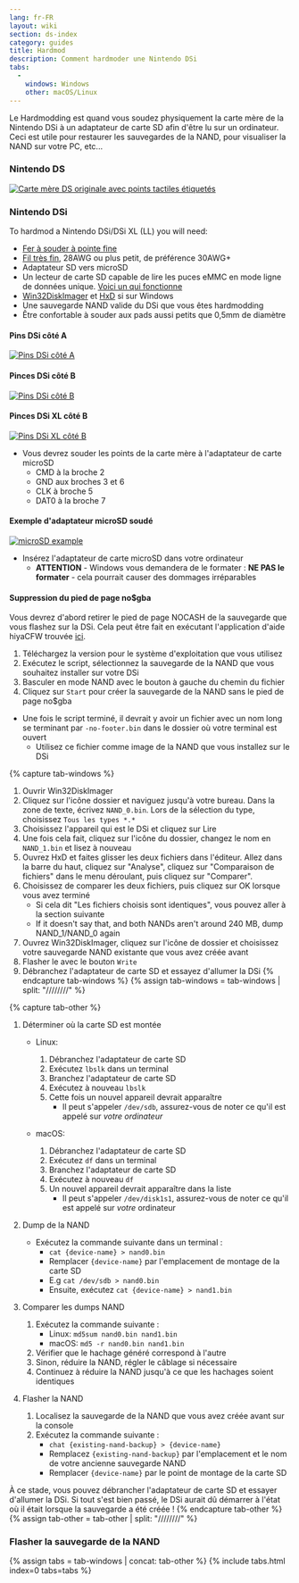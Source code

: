 ```yaml
---
lang: fr-FR
layout: wiki
section: ds-index
category: guides
title: Hardmod
description: Comment hardmoder une Nintendo DSi
tabs:
  - 
    windows: Windows
    other: macOS/Linux
---
```


Le Hardmodding est quand vous soudez physiquement la carte mère de la Nintendo DSi à un adaptateur de carte SD afin d'être lu sur un ordinateur. Ceci est utile pour restaurer les sauvegardes de la NAND, pour visualiser la NAND sur votre PC, etc...

### Nintendo DS
[![Carte mère DS originale avec points tactiles étiquetés](/assets/images/ds-hardmod/mobo_pinout.png)](/assets/images/ds-hardmod/mobo_pinout.png)

### Nintendo DSi

To hardmod a Nintendo DSi/DSi XL (LL) you will need:
   - [Fer à souder à pointe fine](https://www.amazon.com/dp/B01N4571Q6)
   - [Fil très fin](https://www.amazon.com/dp/B01MXGNTA4), 28AWG ou plus petit, de préférence 30AWG+
   - Adaptateur SD vers microSD
   - Un lecteur de carte SD capable de lire les puces eMMC en mode ligne de données unique. [Voici un qui fonctionne](https://www.amazon.com/dp/B006T9B6R2)
   - [Win32DiskImager](https://sourceforge.net/projects/win32diskimager/) et [HxD](https://mh-nexus.de/en/downloads.php?product=HxD20) si sur Windows
   - Une sauvegarde NAND valide du DSi que vous êtes hardmodding
   - Être confortable à souder aux pads aussi petits que 0,5mm de diamètre

#### Pins DSi côté A
[![Pins DSi côté A](/assets/images/dsi-hardmod/side_a.jpg)](/assets/images/dsi-hardmod/side_a.jpg)
#### Pinces DSi côté B
[![Pins DSi côté B](/assets/images/dsi-hardmod/side_b.png)](/assets/images/dsi-hardmod/side_b.png)
#### Pinces DSi XL côté B
[![Pins DSi XL côté B](/assets/images/dsi-hardmod/dsi_xl_side_b.png)](/assets/images/dsi-hardmod/dsi_xl_side_b.png)

- Vous devrez souder les points de la carte mère à l'adaptateur de carte microSD
   - CMD à la broche 2
   - GND aux broches 3 et 6
   - CLK à broche 5
   - DAT0 à la broche 7

#### Exemple d'adaptateur microSD soudé
[![microSD example](/assets/images/dsi-hardmod/sd.jpg)](/assets/images/dsi-hardmod/sd.jpg)

- Insérez l'adaptateur de carte microSD dans votre ordinateur
   - **ATTENTION** - Windows vous demandera de le formater : **NE PAS le formater** - cela pourrait causer des dommages irréparables

#### Suppression du pied de page no$gba
Vous devrez d'abord retirer le pied de page NOCASH de la sauvegarde que vous flashez sur la DSi. Cela peut être fait en exécutant l'application d'aide hiyaCFW trouvée [ici](https://github.com/mondul/HiyaCFW-Helper/releases/latest).

1. Téléchargez la version pour le système d'exploitation que vous utilisez
1. Exécutez le script, sélectionnez la sauvegarde de la NAND que vous souhaitez installer sur votre DSi
1. Basculer en mode NAND avec le bouton à gauche du chemin du fichier
1. Cliquez sur `Start` pour créer la sauvegarde de la NAND sans le pied de page no$gba

- Une fois le script terminé, il devrait y avoir un fichier avec un nom long se terminant par `-no-footer.bin` dans le dossier où votre terminal est ouvert
   - Utilisez ce fichier comme image de la NAND que vous installez sur le DSi

{% capture tab-windows %}
1. Ouvrir Win32DiskImager
1. Cliquez sur l'icône dossier et naviguez jusqu'à votre bureau. Dans la zone de texte, écrivez `NAND_0.bin`. Lors de la sélection du type, choisissez `Tous les types *.*`
1. Choisissez l'appareil qui est le DSi et cliquez sur Lire
1. Une fois cela fait, cliquez sur l'icône du dossier, changez le nom en `NAND_1.bin` et lisez à nouveau
1. Ouvrez HxD et faites glisser les deux fichiers dans l'éditeur. Allez dans la barre du haut, cliquez sur "Analyse", cliquez sur "Comparaison de fichiers" dans le menu déroulant, puis cliquez sur "Comparer".
1. Choisissez de comparer les deux fichiers, puis cliquez sur OK lorsque vous avez terminé
   - Si cela dit "Les fichiers choisis sont identiques", vous pouvez aller à la section suivante
   - If it doesn't say that, and both NANDs aren't around 240 MB, dump NAND_1/NAND_0 again
1. Ouvrez Win32DiskImager, cliquez sur l'icône de dossier et choisissez votre sauvegarde NAND existante que vous avez créée avant
1. Flasher le avec le bouton `Write`
1. Débranchez l'adaptateur de carte SD et essayez d'allumer la DSi
{% endcapture tab-windows %}
{% assign tab-windows = tab-windows | split: "////////" %}


{% capture tab-other %}
1. Déterminer où la carte SD est montée
   - Linux:
      1. Débranchez l'adaptateur de carte SD
      1. Exécutez `lbslk` dans un terminal
      1. Branchez l'adaptateur de carte SD
      1. Exécutez à nouveau `lbslk`
      1. Cette fois un nouvel appareil devrait apparaître
         - Il peut s'appeler `/dev/sdb`, assurez-vous de noter ce qu'il est appelé sur *votre ordinateur*

   - macOS:
      1. Débranchez l'adaptateur de carte SD
      1. Exécutez `df` dans un terminal
      1. Branchez l'adaptateur de carte SD
      1. Exécutez à nouveau `df`
      1. Un nouvel appareil devrait apparaître dans la liste
         - Il peut s'appeler `/dev/disk1s1`, assurez-vous de noter ce qu'il est appelé sur *votre* ordinateur

1. Dump de la NAND
   - Exécutez la commande suivante dans un terminal :
      - `cat {device-name} > nand0.bin`
      - Remplacer `{device-name}` par l'emplacement de montage de la carte SD
      - E.g `cat /dev/sdb > nand0.bin`
      - Ensuite, exécutez `cat {device-name} > nand1.bin`


1. Comparer les dumps NAND
   1. Exécutez la commande suivante :
      - Linux: `md5sum nand0.bin nand1.bin`
      - macOS: `md5 -r nand0.bin nand1.bin`
   1. Vérifier que le hachage généré correspond à l'autre
   1. Sinon, réduire la NAND, régler le câblage si nécessaire
   1. Continuez à réduire la NAND jusqu'à ce que les hachages soient identiques

1. Flasher la NAND
   1. Localisez la sauvegarde de la NAND que vous avez créée avant sur la console
   1. Exécutez la commande suivante :
      - `chat {existing-nand-backup} > {device-name}`
      - Remplacez `{existing-nand-backup}` par l'emplacement et le nom de votre ancienne sauvegarde NAND
      - Remplacer `{device-name}` par le point de montage de la carte SD

À ce stade, vous pouvez débrancher l'adaptateur de carte SD et essayer d'allumer la DSi. Si tout s'est bien passé, le DSi aurait dû démarrer à l'état où il était lorsque la sauvegarde a été créée !
{% endcapture tab-other %}
{% assign tab-other = tab-other | split: "////////" %}

### Flasher la sauvegarde de la NAND
{% assign tabs = tab-windows | concat: tab-other %}
{% include tabs.html index=0 tabs=tabs %}
